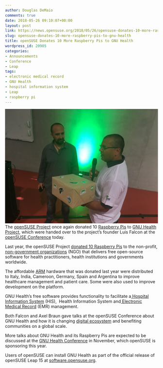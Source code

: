 ```yaml
---
author: Douglas DeMaio
comments: true
date: 2018-05-26 09:10:07+00:00
layout: post
link: https://news.opensuse.org/2018/05/26/opensuse-donates-10-more-raspberry-pis-to-gnu-health/
slug: opensuse-donates-10-more-raspberry-pis-to-gnu-health
title: openSUSE Donates 10 More Raspberry Pis to GNU Health
wordpress_id: 20905
categories:
- Announcements
- Conference
- Leap
tags:
- electronic medical record
- GNU Health
- hospital information system
- Leap
- raspberry pi
---
```


![](/wp-content/uploads/2018/05/IMG_1560-1.jpg)The [openSUSE Project](https://www.opensuse.org/) once again donated 10 [Raspberry Pis](https://www.raspberrypi.org/) to [GNU Health Project](http://health.gnu.org/), which were handed over to the project’s founder Luis Falcon at the [openSUSE Conference](https://events.opensuse.org/) today.

Last year, the openSUSE Project [donated 10 Raspberry Pis](https://news.opensuse.org/2017/03/13/gnu-health-opensuse-pioneer-shift-in-healthcare-management/) to the non-profit,[ non-government organizations](https://en.wikipedia.org/wiki/Non-governmental_organization) (NGO) that delivers free open-source software for health practitioners, health institutions and governments worldwide.

The affordable [ARM](https://www.arm.com/) hardware that was donated last year were distributed to Italy, India, Cameroon, Germany, Spain and Argentina to improve healthcare management and patient care. Some were also used to improve development on the platform.

GNU Health’s free software provides functionality to facilitate a[ Hospital Information System](https://en.wikipedia.org/wiki/Hospital_information_system) (HIS),  Health Information System and[ Electronic Medical Record](https://www.healthit.gov/providers-professionals/electronic-medical-records-emr) (EMR) management.

Both Falcon and Axel Braun gave talks at the openSUSE Conference about GNU Health and how it is changing [digital ecosystem](https://en.wikipedia.org/wiki/Digital_ecosystem) and benefiting communities on a global scale.

More talks about GNU Health and its Raspberry Pis are expected to be discussed at the [GNU Health Conference](http://www.gnuhealthcon.org/) in November, which openSUSE is sponsoring this year.

Users of openSUSE can install GNU Health as part of the official release of openSUSE Leap 15 at [software.opensuse.org](https://software.opensuse.org/).
